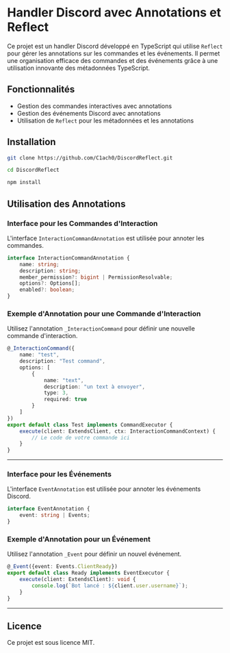 # Handler Discord avec Annotations et Reflect

Ce projet est un handler Discord développé en TypeScript qui utilise `Reflect` pour gérer les annotations sur les commandes et les événements. Il permet une organisation efficace des commandes et des événements grâce à une utilisation innovante des métadonnées TypeScript.

## Fonctionnalités

- Gestion des commandes interactives avec annotations
- Gestion des événements Discord avec annotations
- Utilisation de `Reflect` pour les métadonnées et les annotations

## Installation

```bash
git clone https://github.com/C1ach0/DiscordReflect.git

cd DiscordReflect

npm install
```

## Utilisation des Annotations

### Interface pour les Commandes d'Interaction

L'interface `InteractionCommandAnnotation` est utilisée pour annoter les commandes.

```typescript
interface InteractionCommandAnnotation {
    name: string;
    description: string;
    member_permission?: bigint | PermissionResolvable;
    options?: Options[];
    enabled?: boolean;
}
```

### Exemple d'Annotation pour une Commande d'Interaction

Utilisez l'annotation `_InteractionCommand` pour définir une nouvelle commande d'interaction.

```typescript
@_InteractionCommand({ 
    name: "test", 
    description: "Test command",
    options: [
        {
            name: "text",
            description: "un text à envoyer",
            type: 3,
            required: true
        }
    ]
})
export default class Test implements CommandExecutor {
    execute(client: ExtendsClient, ctx: InteractionCommandContext) {
        // Le code de votre commande ici
    }
}
```
***

### Interface pour les Événements

L'interface `EventAnnotation` est utilisée pour annoter les événements Discord.

```typescript
interface EventAnnotation {
    event: string | Events;
}
```

### Exemple d'Annotation pour un Événement

Utilisez l'annotation `_Event` pour définir un nouvel événement.

```typescript
@_Event({event: Events.ClientReady})
export default class Ready implements EventExecutor {
    execute(client: ExtendsClient): void {
        console.log(`Bot lancé : ${client.user.username}`);
    }
}
```

***

## Licence

Ce projet est sous licence MIT.
